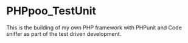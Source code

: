 # PHPpoo_TestUnit 

This is the building of my own PHP framework with PHPunit and Code sniffer as part of the test driven development.
